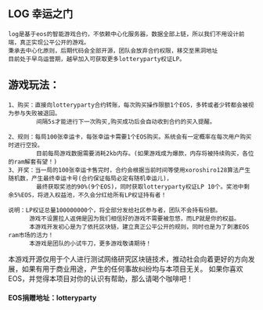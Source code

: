 ##  LOG 幸运之门
 
    log是基于eos的智能游戏合约，不依赖中心化服务器，数据全部上链，所以我们不用设计前端，真正实现公平公开的游戏。
    秉承去中心化原则，后期代码会全部开源，团队会放弃合约权限，移交至黑洞地址
    目前处于早鸟运营期，越早加入可获取更多lotteryparty权证LP。
    
## 游戏玩法：
    1、购买：直接向lotteryparty合约转账，每次购买操作限额1个EOS，多转或者少转都会被视为参与失败被退回。
            间隔5s才能进行下一次购买,购买成功后会自动收到合约的买入提醒。
    
    2、规则：每局100张幸运卡，每张幸运卡需要1个EOS购买。系统会有一定概率在每次用户购买时进行空投。
            目前每局游戏数据需要消耗2kb内存。(如果游戏成为爆款，内存将被持续购买，各位的ram解套有望！)
    3、开奖：当一局的100张幸运卡售完时，合约会根据当前时间等使用xoroshiro128算法产生随机数，产生最终幸运卡号(合约保证每局必定有随机幸运儿)，
            最终获取奖池的90%(9个EOS)，同时获取lotteryparty权证LP 10个。奖池中剩余5%EOS，将进入权益池，不久会分红给所有LP权证持有者！

    说明：LP权证总量100000000个，将全部分发给社区参与者，团队不会持有份额。
          游戏不设置拉人返佣是因为我们相信好的游戏不需要被忽悠，而LP就是你的权益。
          本游戏开发初心是为了依托区块链，建立真正公平公开的规则，同时也是为了刺激EOS ram市场的活力！
          本游戏是团队的小试牛刀，更多游戏敬请期待！
                                                                                         
本游戏开源仅用于个人进行测试网络研究区块链技术，推动社会向着更好的方向发展，如果有用于商业用途，产生的任何事故纠纷均与本项目无关。
如果你喜欢EOS，并觉得本项目对你的认识有帮助，那么请喝个咖啡吧！

#### EOS捐赠地址：lotteryparty
